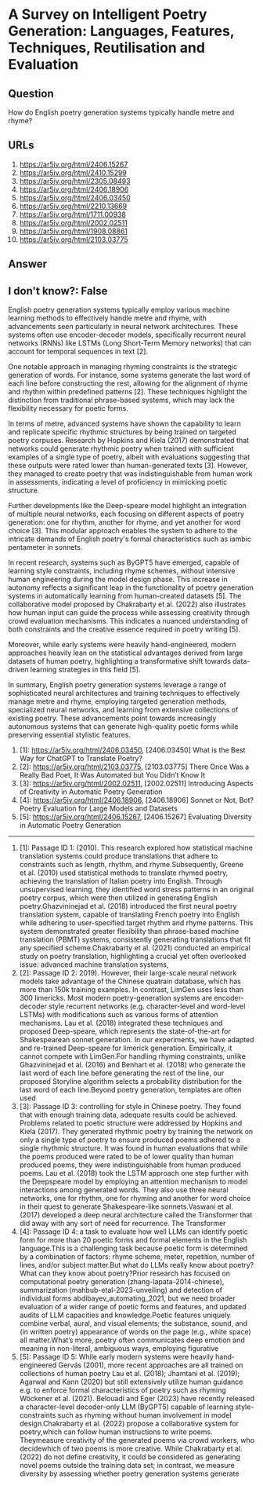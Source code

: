 # A Survey on Intelligent Poetry Generation: Languages, Features, Techniques, Reutilisation and Evaluation

## Question

How do English poetry generation systems typically handle metre and rhyme?

## URLs

1. https://ar5iv.org/html/2406.15267
2. https://ar5iv.org/html/2410.15299
3. https://ar5iv.org/html/2305.08493
4. https://ar5iv.org/html/2406.18906
5. https://ar5iv.org/html/2406.03450
6. https://ar5iv.org/html/2210.13669
7. https://ar5iv.org/html/1711.00938
8. https://ar5iv.org/html/2002.02511
9. https://ar5iv.org/html/1908.08861
10. https://ar5iv.org/html/2103.03775

## Answer

## I don't know?: False

English poetry generation systems typically employ various machine learning methods to effectively handle metre and rhyme, with advancements seen particularly in neural network architectures. These systems often use encoder-decoder models, specifically recurrent neural networks (RNNs) like LSTMs (Long Short-Term Memory networks) that can account for temporal sequences in text [2].

One notable approach in managing rhyming constraints is the strategic generation of words. For instance, some systems generate the last word of each line before constructing the rest, allowing for the alignment of rhyme and rhythm within predefined patterns [2]. These techniques highlight the distinction from traditional phrase-based systems, which may lack the flexibility necessary for poetic forms. 

In terms of metre, advanced systems have shown the capability to learn and replicate specific rhythmic structures by being trained on targeted poetry corpuses. Research by Hopkins and Kiela (2017) demonstrated that networks could generate rhythmic poetry when trained with sufficient examples of a single type of poetry, albeit with evaluations suggesting that these outputs were rated lower than human-generated texts [3]. However, they managed to create poetry that was indistinguishable from human work in assessments, indicating a level of proficiency in mimicking poetic structure.

Further developments like the Deep-speare model highlight an integration of multiple neural networks, each focusing on different aspects of poetry generation: one for rhythm, another for rhyme, and yet another for word choice [3]. This modular approach enables the system to adhere to the intricate demands of English poetry's formal characteristics such as iambic pentameter in sonnets.

In recent research, systems such as ByGPT5 have emerged, capable of learning style constraints, including rhyme schemes, without intensive human engineering during the model design phase. This increase in autonomy reflects a significant leap in the functionality of poetry generation systems in automatically learning from human-created datasets [5]. The collaborative model proposed by Chakrabarty et al. (2022) also illustrates how human input can guide the process while assessing creativity through crowd evaluation mechanisms. This indicates a nuanced understanding of both constraints and the creative essence required in poetry writing [5].

Moreover, while early systems were heavily hand-engineered, modern approaches heavily lean on the statistical advantages derived from large datasets of human poetry, highlighting a transformative shift towards data-driven learning strategies in this field [5].

In summary, English poetry generation systems leverage a range of sophisticated neural architectures and training techniques to effectively manage metre and rhyme, employing targeted generation methods, specialized neural networks, and learning from extensive collections of existing poetry. These advancements point towards increasingly autonomous systems that can generate high-quality poetic forms while preserving essential stylistic features.

1. [1]:  https://ar5iv.org/html/2406.03450, [2406.03450] What is the Best Way for ChatGPT to Translate Poetry?
2. [2]:  https://ar5iv.org/html/2103.03775, [2103.03775] There Once Was a Really Bad Poet, It Was Automated but You Didn’t Know It
3. [3]:  https://ar5iv.org/html/2002.02511, [2002.02511] Introducing Aspects of Creativity in Automatic Poetry Generation
4. [4]:  https://ar5iv.org/html/2406.18906, [2406.18906] Sonnet or Not, Bot? Poetry Evaluation for Large Models and Datasets
5. [5]:  https://ar5iv.org/html/2406.15267, [2406.15267] Evaluating Diversity in Automatic Poetry Generation
---
1. [1]:  Passage ID 1: (2010). This research explored how statistical machine translation systems could produce translations that adhere to constraints such as length, rhythm, and rhyme.Subsequently, Greene et al. (2010) used statistical methods to translate rhymed poetry, achieving the translation of Italian poetry into English. Through unsupervised learning, they identified word stress patterns in an original poetry corpus, which were then utilized in generating English poetry.Ghazvininejad et al. (2018) introduced the first neural poetry translation system, capable of translating French poetry into English while adhering to user-specified target rhythm and rhyme patterns. This system demonstrated greater flexibility than phrase-based machine translation (PBMT) systems, consistently generating translations that fit any specified scheme.Chakrabarty et al. (2021) conducted an empirical study on poetry translation, highlighting a crucial yet often overlooked issue: advanced machine translation systems,
2. [2]:  Passage ID 2: 2019). However, their large-scale neural network models take advantage of the Chinese quatrain database, which has more than 150k training examples. In contrast, LimGen uses less than 300 limericks. Most modern poetry-generation systems are encoder-decoder style recurrent networks (e.g. character-level and word-level LSTMs) with modifications such as various forms of attention mechanisms. Lau et al. (2018) integrated these techniques and proposed Deep-speare, which represents the state-of-the-art for Shakespearean sonnet generation. In our experiments, we have adapted and re-trained Deep-speare for limerick generation. Empirically, it cannot compete with LimGen.For handling rhyming constraints, unlike Ghazvininejad et al. (2016) and Benhart et al. (2018) who generate the last word of each line before generating the rest of the line, our proposed Storyline algorithm selects a probability distribution for the last word of each line.Beyond poetry generation, templates are often used
3. [3]:  Passage ID 3: controlling for style in Chinese poetry. They found that with enough training data, adequate results could be achieved. Problems related to poetic structure were addressed by Hopkins and Kiela (2017). They generated rhythmic poetry by training the network on only a single type of poetry to ensure produced poems adhered to a single rhythmic structure. It was found in human evaluations that while the poems produced were rated to be of lower quality than human produced poems, they were indistinguishable from human produced poems. Lau et al. (2018) took the LSTM approach one step further with the Deepspeare model by employing an attention mechanism to model interactions among generated words. They also use three neural networks, one for rhythm, one for rhyming and another for word choice in their quest to generate Shakespeare-like sonnets.Vaswani et al. (2017) developed a deep neural architecture called the Transformer that did away with any sort of need for recurrence. The Transformer
4. [4]:  Passage ID 4: a task to evaluate how well LLMs can identify poetic form for more than 20 poetic forms and formal elements in the English language.This is a challenging task because poetic form is determined by a combination of factors: rhyme scheme, meter, repetition, number of lines, and/or subject matter.But what do LLMs really know about poetry?What can they know about poetry?Prior research has focused on computational poetry generation (zhang-lapata-2014-chinese), summarization (mahbub-etal-2023-unveiling) and detection of individual forms abdibayev_automating_2021, but we need broader evaluation of a wider range of poetic forms and features, and updated audits of LLM capacities and knowledge.Poetic features uniquely combine verbal, aural, and visual elements; the substance, sound, and (in written poetry) appearance of words on the page (e.g., white space) all matter.What’s more, poetry often communicates deep emotion and meaning in non-literal, ambiguous ways, employing figurative
5. [5]:  Passage ID 5: While early modern systems were heavily hand-engineered Gervás (2001), more recent approaches are all trained on collections of human poetry Lau et al. (2018); Jhamtani et al. (2019); Agarwal and Kann (2020) but still extensively utilize human guidance e.g. to enforce formal characteristics of poetry such as rhyming Wöckener et al. (2021). Belouadi and Eger (2023) have recently released a character-level decoder-only LLM (ByGPT5) capable of learning style-constraints such as rhyming without human involvement in model design.Chakrabarty et al. (2022) propose a collaborative system for poetry,which can follow human instructions to write poems. Theymeasure creativity of the generated poems via crowd workers, who decidewhich of two poems is more creative. While Chakrabarty et al. (2022) do not define creativity, it could be considered as generating novel poems outside the training data set; in contrast, we measure diversity by assessing whether poetry generation systems generate
